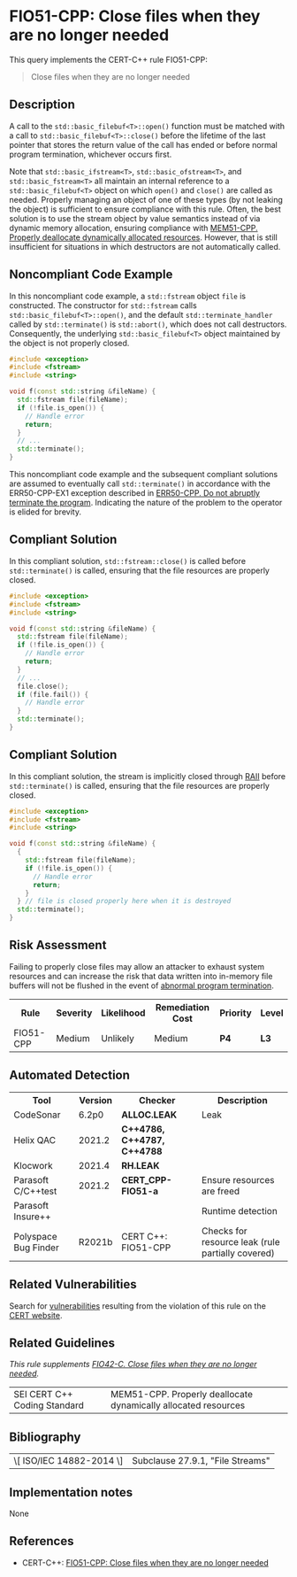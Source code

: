 # FIO51-CPP: Close files when they are no longer needed

This query implements the CERT-C++ rule FIO51-CPP:

> Close files when they are no longer needed


## Description

A call to the `std::basic_filebuf<T>::open()` function must be matched with a call to `std::basic_filebuf<T>::close()` before the lifetime of the last pointer that stores the return value of the call has ended or before normal program termination, whichever occurs first.

Note that `std::basic_ifstream<T>`, `std::basic_ofstream<T>`, and `std::basic_fstream<T>` all maintain an internal reference to a `std::basic_filebuf<T>` object on which `open()` and `close()` are called as needed. Properly managing an object of one of these types (by not leaking the object) is sufficient to ensure compliance with this rule. Often, the best solution is to use the stream object by value semantics instead of via dynamic memory allocation, ensuring compliance with [MEM51-CPP. Properly deallocate dynamically allocated resources](https://wiki.sei.cmu.edu/confluence/display/cplusplus/MEM51-CPP.+Properly+deallocate+dynamically+allocated+resources). However, that is still insufficient for situations in which destructors are not automatically called.

## Noncompliant Code Example

In this noncompliant code example, a `std::fstream` object `file` is constructed. The constructor for `std::fstream` calls `std::basic_filebuf<T>::open()`, and the default `std::terminate_handler` called by `std::terminate()` is `std::abort()`, which does not call destructors. Consequently, the underlying `std::basic_filebuf<T>` object maintained by the object is not properly closed.

```cpp
#include <exception>
#include <fstream>
#include <string>

void f(const std::string &fileName) {
  std::fstream file(fileName);
  if (!file.is_open()) {
    // Handle error
    return;
  }
  // ...
  std::terminate();
}
```
This noncompliant code example and the subsequent compliant solutions are assumed to eventually call `std::terminate()` in accordance with the ERR50-CPP-EX1 exception described in [ERR50-CPP. Do not abruptly terminate the program](https://wiki.sei.cmu.edu/confluence/display/cplusplus/ERR50-CPP.+Do+not+abruptly+terminate+the+program). Indicating the nature of the problem to the operator is elided for brevity.

## Compliant Solution

In this compliant solution, `std::fstream::close()` is called before `std::terminate()` is called, ensuring that the file resources are properly closed.

```cpp
#include <exception>
#include <fstream>
#include <string>

void f(const std::string &fileName) {
  std::fstream file(fileName);
  if (!file.is_open()) {
    // Handle error
    return;
  }
  // ...
  file.close();
  if (file.fail()) {
    // Handle error
  }
  std::terminate();
}

```

## Compliant Solution

In this compliant solution, the stream is implicitly closed through [RAII](https://wiki.sei.cmu.edu/confluence/display/cplusplus/BB.+Definitions#BB.Definitions-RAII) before `std::terminate()` is called, ensuring that the file resources are properly closed.

```cpp
#include <exception>
#include <fstream>
#include <string>

void f(const std::string &fileName) {
  {
    std::fstream file(fileName);
    if (!file.is_open()) {
      // Handle error
      return;
    }
  } // file is closed properly here when it is destroyed
  std::terminate();
}
```

## Risk Assessment

Failing to properly close files may allow an attacker to exhaust system resources and can increase the risk that data written into in-memory file buffers will not be flushed in the event of [abnormal program termination](https://wiki.sei.cmu.edu/confluence/display/cplusplus/BB.+Definitions#BB.Definitions-abnormaltermination).

<table> <tbody> <tr> <th> Rule </th> <th> Severity </th> <th> Likelihood </th> <th> Remediation Cost </th> <th> Priority </th> <th> Level </th> </tr> <tr> <td> FIO51-CPP </td> <td> Medium </td> <td> Unlikely </td> <td> Medium </td> <td> <strong>P4</strong> </td> <td> <strong>L3</strong> </td> </tr> </tbody> </table>


## Automated Detection

<table> <tbody> <tr> <th> Tool </th> <th> Version </th> <th> Checker </th> <th> Description </th> </tr> <tr> <td> <a> CodeSonar </a> </td> <td> 6.2p0 </td> <td> <strong>ALLOC.LEAK</strong> </td> <td> Leak </td> </tr> <tr> <td> <a> Helix QAC </a> </td> <td> 2021.2 </td> <td> <strong>C++4786, C++4787, C++4788</strong> </td> <td> </td> </tr> <tr> <td> <a> Klocwork </a> </td> <td> 2021.4 </td> <td> <strong><a>RH.LEAK</a></strong> </td> <td> </td> </tr> <tr> <td> <a> Parasoft C/C++test </a> </td> <td> 2021.2 </td> <td> <strong>CERT_CPP-FIO51-a</strong> </td> <td> Ensure resources are freed </td> </tr> <tr> <td> <a> Parasoft Insure++ </a> </td> <td> </td> <td> </td> <td> Runtime detection </td> </tr> <tr> <td> <a> Polyspace Bug Finder </a> </td> <td> R2021b </td> <td> <a> CERT C++: FIO51-CPP </a> </td> <td> Checks for resource leak (rule partially covered) </td> </tr> </tbody> </table>


## Related Vulnerabilities

Search for [vulnerabilities](https://wiki.sei.cmu.edu/confluence/display/cplusplus/BB.+Definitions#BB.Definitions-vulnerabili) resulting from the violation of this rule on the [CERT website](https://www.kb.cert.org/vulnotes/bymetric?searchview&query=FIELD+KEYWORDS+contains+FIO42-CPP).

## Related Guidelines

*This rule supplements [FIO42-C. Close files when they are no longer needed](https://wiki.sei.cmu.edu/confluence/display/c/FIO42-C.+Close+files+when+they+are+no+longer+needed).*

<table> <tbody> <tr> <td> <a> SEI CERT C++ Coding Standard </a> </td> <td> <a> MEM51-CPP. Properly deallocate dynamically allocated resources </a> </td> </tr> </tbody> </table>


## Bibliography

<table> <tbody> <tr> <td> \[ <a> ISO/IEC 14882-2014 </a> \] </td> <td> Subclause 27.9.1, "File Streams" </td> </tr> </tbody> </table>


## Implementation notes

None

## References

* CERT-C++: [FIO51-CPP: Close files when they are no longer needed](https://wiki.sei.cmu.edu/confluence/pages/viewpage.action?pageId=88046682)
